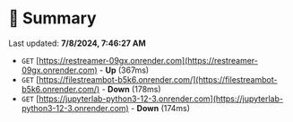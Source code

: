 # 📖 Summary
Last updated: **7/8/2024, 7:46:27 AM**

- `GET` [https://restreamer-09gx.onrender.com](https://restreamer-09gx.onrender.com) - **Up** (367ms)
- `GET` [https://filestreambot-b5k6.onrender.com/](https://filestreambot-b5k6.onrender.com/) - **Down** (178ms)
- `GET` [https://jupyterlab-python3-12-3.onrender.com](https://jupyterlab-python3-12-3.onrender.com) - **Down** (174ms)
